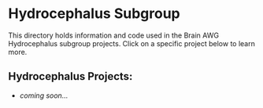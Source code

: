 # Hydrocephalus Subgroup 

This directory holds information and code used in the Brain AWG Hydrocephalus subgroup projects. Click on a specific project below to learn more.

## Hydrocephalus Projects:

- *coming soon...*
